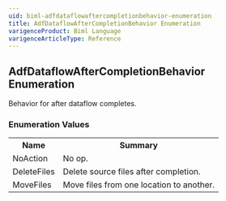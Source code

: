 ```yaml
---
uid: biml-adfdataflowaftercompletionbehavior-enumeration
title: AdfDataflowAfterCompletionBehavior Enumeration
varigenceProduct: Biml Language
varigenceArticleType: Reference
---
```


## AdfDataflowAfterCompletionBehavior Enumeration<div class="LanguageSummary"><div class ="SummaryItem">Behavior for after dataflow completes.</div></div><div class="EnumValueGroup">### Enumeration Values<table id="EnumValue" class="MemberList"><tbody><tr><th class="MemberNameColumnHeader">Name</th><th class="MemberSummaryColumnHeader">Summary</th></tr><tr class="cd0"><td class="MemberName">NoAction</td><td class="MemberSummary"><div class ="SummaryItem">No op.</div> </td></tr><tr class="cd1"><td class="MemberName">DeleteFiles</td><td class="MemberSummary"><div class ="SummaryItem">Delete source files after completion.</div> </td></tr><tr class="cd0"><td class="MemberName">MoveFiles</td><td class="MemberSummary"><div class ="SummaryItem">Move files from one location to another.</div> </td></tr></tbody></table></div>